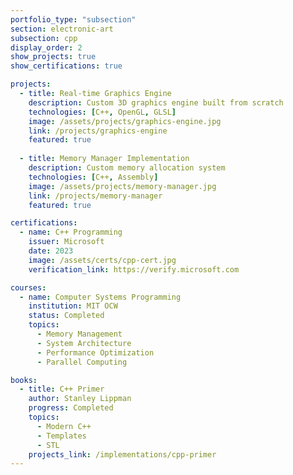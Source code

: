 ```yaml
---
portfolio_type: "subsection"
section: electronic-art
subsection: cpp
display_order: 2
show_projects: true
show_certifications: true

projects:
  - title: Real-time Graphics Engine
    description: Custom 3D graphics engine built from scratch
    technologies: [C++, OpenGL, GLSL]
    image: /assets/projects/graphics-engine.jpg
    link: /projects/graphics-engine
    featured: true
  
  - title: Memory Manager Implementation
    description: Custom memory allocation system
    technologies: [C++, Assembly]
    image: /assets/projects/memory-manager.jpg
    link: /projects/memory-manager
    featured: true

certifications:
  - name: C++ Programming
    issuer: Microsoft
    date: 2023
    image: /assets/certs/cpp-cert.jpg
    verification_link: https://verify.microsoft.com

courses:
  - name: Computer Systems Programming
    institution: MIT OCW
    status: Completed
    topics:
      - Memory Management
      - System Architecture
      - Performance Optimization
      - Parallel Computing

books:
  - title: C++ Primer
    author: Stanley Lippman
    progress: Completed
    topics:
      - Modern C++
      - Templates
      - STL
    projects_link: /implementations/cpp-primer
---
```

